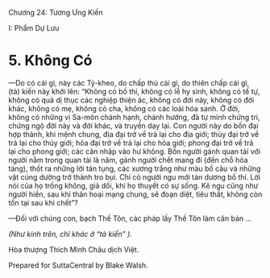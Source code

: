 

Chương 24: Tương Ưng Kiến

I: Phẩm Dự Lưu

# 5\. Không Có

—Do có cái gì, này các Tỷ-kheo, do chấp thủ cái gì, do thiên chấp cái gì, (tà) kiến này khởi lên: “Không có bố thí, không có lễ hy sinh, không có tế tự, không có quả dị thục các nghiệp thiện ác, không có đời này, không có đời khác, không có mẹ, không có cha, không có các loài hóa sanh. Ở đời, không có những vị Sa-môn chánh hạnh, chánh hướng, đã tự mình chứng tri, chứng ngộ đời này và đời khác, và truyền dạy lại. Con người này do bốn đại hợp thành, khi mệnh chung, địa đại trở về trả lại cho địa giới; thủy đại trở về trả lại cho thủy giới; hỏa đại trở về trả lại cho hỏa giới; phong đại trở về trả lại cho phong giới; các căn nhập vào hư không. Bốn người gánh quan tài với người nằm trong quan tài là năm, gánh người chết mang đi (đến chỗ hỏa táng), thốt ra những lời tán tụng, các xương trắng như màu bồ câu và những vật cúng dường trở thành tro bụi. Chỉ có người ngu mới tán dương bố thí. Lời nói của họ trống không, giả dối, khi họ thuyết có sự sống. Kẻ ngu cũng như người hiền, sau khi thân hoại mạng chung, sẽ đoạn diệt, tiêu thất, không còn tồn tại sau khi chết”?

—Ðối với chúng con, bạch Thế Tôn, các pháp lấy Thế Tôn làm căn bản …

_(Như kinh trên, chỉ khác ở “tà kiến” )._

Hòa thượng Thích Minh Châu dịch Việt.

Prepared for SuttaCentral by Blake Walsh.